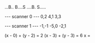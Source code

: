 ...B..
B....S
....B.
S.....

--- scanner 0 ---
0,2
4,1
3,3

--- scanner 1 ---
-1,-1
-5,0
-2,1

(x - 0) + (y - 2) = 2
(x - 3) + (y - 3) = 6
x = 